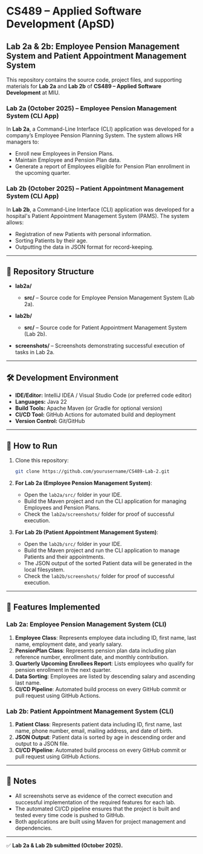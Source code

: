 # CS489 – Applied Software Development (ApSD)

## Lab 2a & 2b: Employee Pension Management System and Patient Appointment Management System

This repository contains the source code, project files, and supporting materials for **Lab 2a** and **Lab 2b** of **CS489 – Applied Software Development** at MIU.

### Lab 2a (October 2025) – Employee Pension Management System (CLI App)

In **Lab 2a**, a Command-Line Interface (CLI) application was developed for a company’s Employee Pension Planning System. The system allows HR managers to:

- Enroll new Employees in Pension Plans.
- Maintain Employee and Pension Plan data.
- Generate a report of Employees eligible for Pension Plan enrollment in the upcoming quarter.

### Lab 2b (October 2025) – Patient Appointment Management System (CLI App)

In **Lab 2b**, a Command-Line Interface (CLI) application was developed for a hospital's Patient Appointment Management System (PAMS). The system allows:

- Registration of new Patients with personal information.
- Sorting Patients by their age.
- Outputting the data in JSON format for record-keeping.

---

## 📂 Repository Structure

- **lab2a/**

  - **src/** – Source code for Employee Pension Management System (Lab 2a).

- **lab2b/**

  - **src/** – Source code for Patient Appointment Management System (Lab 2b).

- **screenshots/** – Screenshots demonstrating successful execution of tasks in Lab 2a.

---

## 🛠 Development Environment

- **IDE/Editor:** IntelliJ IDEA / Visual Studio Code (or preferred code editor)
- **Languages:** Java 22
- **Build Tools:** Apache Maven (or Gradle for optional version)
- **CI/CD Tool:** GitHub Actions for automated build and deployment
- **Version Control:** Git/GitHub

---

## 🚀 How to Run

1. Clone this repository:

   ```bash
   git clone https://github.com/yourusername/CS489-Lab-2.git
   ```

2. **For Lab 2a (Employee Pension Management System)**:

   - Open the `lab2a/src/` folder in your IDE.
   - Build the Maven project and run the CLI application for managing Employees and Pension Plans.
   - Check the `lab2a/screenshots/` folder for proof of successful execution.

3. **For Lab 2b (Patient Appointment Management System)**:

   - Open the `lab2b/src/` folder in your IDE.
   - Build the Maven project and run the CLI application to manage Patients and their appointments.
   - The JSON output of the sorted Patient data will be generated in the local filesystem.
   - Check the `lab2b/screenshots/` folder for proof of successful execution.

---

## 📝 Features Implemented

### Lab 2a: Employee Pension Management System (CLI)

1. **Employee Class**: Represents employee data including ID, first name, last name, employment date, and yearly salary.
2. **PensionPlan Class**: Represents pension plan data including plan reference number, enrollment date, and monthly contribution.
3. **Quarterly Upcoming Enrollees Report**: Lists employees who qualify for pension enrollment in the next quarter.
4. **Data Sorting**: Employees are listed by descending salary and ascending last name.
5. **CI/CD Pipeline**: Automated build process on every GitHub commit or pull request using GitHub Actions.

### Lab 2b: Patient Appointment Management System (CLI)

1. **Patient Class**: Represents patient data including ID, first name, last name, phone number, email, mailing address, and date of birth.
2. **JSON Output**: Patient data is sorted by age in descending order and output to a JSON file.
3. **CI/CD Pipeline**: Automated build process on every GitHub commit or pull request using GitHub Actions.

---

## 📌 Notes

- All screenshots serve as evidence of the correct execution and successful implementation of the required features for each lab.
- The automated CI/CD pipeline ensures that the project is built and tested every time code is pushed to GitHub.
- Both applications are built using Maven for project management and dependencies.

---

✅ **Lab 2a & Lab 2b submitted (October 2025).**
